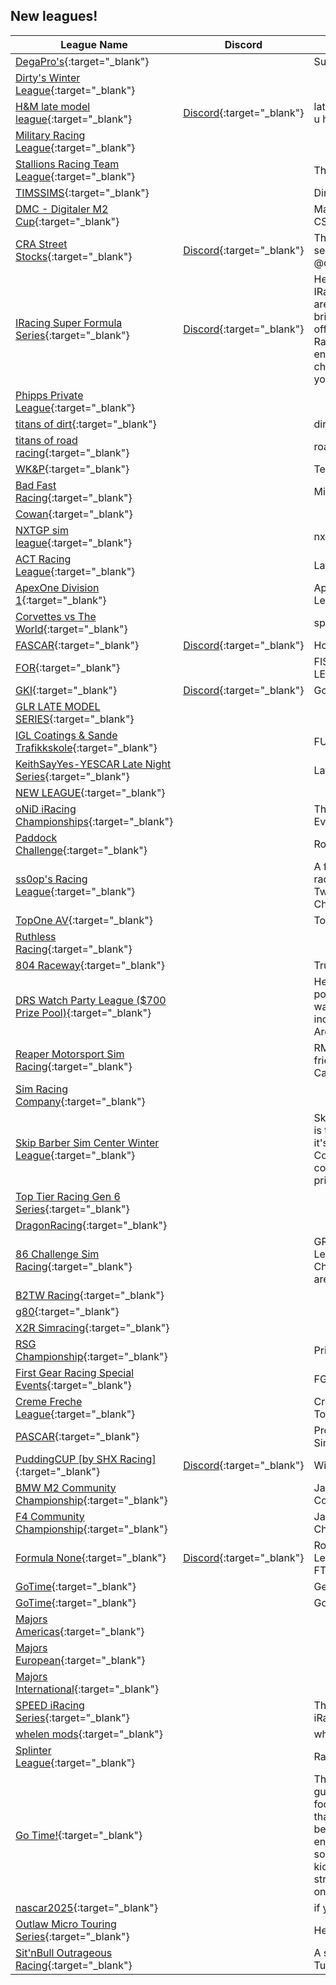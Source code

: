 ## New leagues!

| League Name | Discord | About |
|----------------------------------------------------------------------------------------------------------------------------------------|----------------------------------------------------------|-----------------------------------------------------------------------------------------------------------------------------------------------------------------------------------------------------------------------------------------------------------------------------------------------------------------------------------------------------|
|[DegaPro's](https://members.iracing.com/membersite/member/LeagueView.do?league=11969){:target="_blank"} | |Super Speedway Racing |
|[Dirty's Winter League](https://members.iracing.com/membersite/member/LeagueView.do?league=11966){:target="_blank"} | | |
|[H&M late model league](https://members.iracing.com/membersite/member/LeagueView.do?league=11972){:target="_blank"} |[Discord](https://discord.gg/gverJ5AE){:target="_blank"} |late model league join the discord if u havent already |
|[Military Racing League](https://members.iracing.com/membersite/member/LeagueView.do?league=11970){:target="_blank"} | | |
|[Stallions Racing Team League](https://members.iracing.com/membersite/member/LeagueView.do?league=11967){:target="_blank"} | |There is No Substitute Stallions\. |
|[TIMSSIMS](https://members.iracing.com/membersite/member/LeagueView.do?league=11968){:target="_blank"} | |Dirt / Special Events |
|[DMC \- Digitaler M2 Cup](https://members.iracing.com/membersite/member/LeagueView.do?league=11971){:target="_blank"} | |Markencup auf Basis des BMW M2 CSR |
|[CRA Street Stocks](https://members.iracing.com/membersite/member/LeagueView.do?league=11977){:target="_blank"} |[Discord](https://discord.gg/VGCKazQQ){:target="_blank"} |This league is for fun but take it serious Email @crastreetstockiraicng@gmail\.com |
|[IRacing Super Formula Series](https://members.iracing.com/membersite/member/LeagueView.do?league=11973){:target="_blank"} |[Discord](https://discord.gg/9PCdxpw8qb){:target="_blank"} |Hello everyone\! Welcome to the IRacing Super Formula Series We are a brand new series and look to bring a fun racing experience We offer the following: Fixed Set Racing Competitive Racing No entry fee $ Prize for constructors champion\. So if that sounds like your type of league, join right in\! |
|[Phipps Private League](https://members.iracing.com/membersite/member/LeagueView.do?league=11979){:target="_blank"} | | |
|[titans of dirt](https://members.iracing.com/membersite/member/LeagueView.do?league=11975){:target="_blank"} | |dirt racing |
|[titans of road racing](https://members.iracing.com/membersite/member/LeagueView.do?league=11976){:target="_blank"} | |road racing |
|[WK&P](https://members.iracing.com/membersite/member/LeagueView.do?league=11978){:target="_blank"} | |Team League |
|[Bad Fast Racing](https://members.iracing.com/membersite/member/LeagueView.do?league=11974){:target="_blank"} | |Mini Stocks and Legends |
|[Cowan](https://members.iracing.com/membersite/member/LeagueView.do?league=11980){:target="_blank"} | | |
|[NXTGP sim league](https://members.iracing.com/membersite/member/LeagueView.do?league=11981){:target="_blank"} | |nxtgp |
|[ACT Racing League](https://members.iracing.com/membersite/member/LeagueView.do?league=11996){:target="_blank"} | |Late model stock |
|[ApexOne Division 1](https://members.iracing.com/membersite/member/LeagueView.do?league=11993){:target="_blank"} | |ApexOne NJ Members\-Only League: Season 1 \(Division 1\) |
|[Corvettes vs The World](https://members.iracing.com/membersite/member/LeagueView.do?league=11982){:target="_blank"} | |sports car |
|[FASCAR](https://members.iracing.com/membersite/member/LeagueView.do?league=11988){:target="_blank"} |[Discord](https://discord.gg/nGfsrFzSKE){:target="_blank"} |Home of the Choose car |
|[FOR](https://members.iracing.com/membersite/member/LeagueView.do?league=11986){:target="_blank"} | |FISCHESSER OWNEN IRACING LEAGUE |
|[GKI](https://members.iracing.com/membersite/member/LeagueView.do?league=11995){:target="_blank"} |[Discord](https://discord.gg/JxRattfp){:target="_blank"} |Gokart racers iracing league |
|[GLR LATE MODEL SERIES](https://members.iracing.com/membersite/member/LeagueView.do?league=11992){:target="_blank"} | | |
|[IGL Coatings & Sande Trafikkskole](https://members.iracing.com/membersite/member/LeagueView.do?league=11983){:target="_blank"} | |FUN RACE |
|[KeithSayYes\-YESCAR Late Night Series](https://members.iracing.com/membersite/member/LeagueView.do?league=11994){:target="_blank"} | |Late Night Select Drivers League |
|[NEW LEAGUE](https://members.iracing.com/membersite/member/LeagueView.do?league=11991){:target="_blank"} | | |
|[oNiD iRacing Championships](https://members.iracing.com/membersite/member/LeagueView.do?league=11984){:target="_blank"} | |The Home for All oNiDs iRacing Events |
|[Paddock Challenge](https://members.iracing.com/membersite/member/LeagueView.do?league=11985){:target="_blank"} | |Road Racing |
|[ss0op's Racing League](https://members.iracing.com/membersite/member/LeagueView.do?league=11987){:target="_blank"} | |A fun, competitive but relaxed racing league for followers of my Twitch stream and YouTube Channel\. |
|[TopOne AV](https://members.iracing.com/membersite/member/LeagueView.do?league=11990){:target="_blank"} | |TopOne AV since 2022 |
|[Ruthless Racing](https://members.iracing.com/membersite/member/LeagueView.do?league=11989){:target="_blank"} | | |
|[804 Raceway](https://members.iracing.com/membersite/member/LeagueView.do?league=12003){:target="_blank"} | |Truck racing |
|[DRS Watch Party League \($700 Prize Pool\)](https://members.iracing.com/membersite/member/LeagueView.do?league=12001){:target="_blank"} | |Here you can participate and earn points throughout the DRS IMSA watch party schedule\! This will include all types of cars and tracks\! Are you ready?\! |
|[Reaper Motorsport Sim Racing](https://members.iracing.com/membersite/member/LeagueView.do?league=11997){:target="_blank"} | |RMSR is a brand new begginner friendly league focusing on Touring Cars |
|[Sim Racing Company](https://members.iracing.com/membersite/member/LeagueView.do?league=11998){:target="_blank"} | | |
|[Skip Barber Sim Center Winter League](https://members.iracing.com/membersite/member/LeagueView.do?league=12000){:target="_blank"} | |Skip Barber's very own Sim Center is thrilled to announce to launch of it's first in\-house iRacing League\! Come see us in person and compete for some awesome prizes\! |
|[Top Tier Racing Gen 6 Series](https://members.iracing.com/membersite/member/LeagueView.do?league=12002){:target="_blank"} | | |
|[DragonRacing](https://members.iracing.com/membersite/member/LeagueView.do?league=11999){:target="_blank"} | | |
|[86 Challenge Sim Racing](https://members.iracing.com/membersite/member/LeagueView.do?league=12005){:target="_blank"} | |GR86 and Multiclass Sim Racing League for members of 86 Challenge and friends\! All iRatings are welcome\. |
|[B2TW Racing](https://members.iracing.com/membersite/member/LeagueView.do?league=12007){:target="_blank"} | | |
|[g80](https://members.iracing.com/membersite/member/LeagueView.do?league=12008){:target="_blank"} | | |
|[X2R Simracing](https://members.iracing.com/membersite/member/LeagueView.do?league=12006){:target="_blank"} | | |
|[RSG Championship](https://members.iracing.com/membersite/member/LeagueView.do?league=12004){:target="_blank"} | |Private Club |
|[First Gear Racing Special Events](https://members.iracing.com/membersite/member/LeagueView.do?league=12012){:target="_blank"} | |FGR Special Events |
|[Creme Freche League](https://members.iracing.com/membersite/member/LeagueView.do?league=12009){:target="_blank"} | |Creme Freche League Nordi Tourist |
|[PASCAR](https://members.iracing.com/membersite/member/LeagueView.do?league=12011){:target="_blank"} | |Professional Association for Simulation Auto Racing |
|[PuddingCUP \[by SHX Racing\]](https://members.iracing.com/membersite/member/LeagueView.do?league=12010){:target="_blank"} |[Discord](https://discord.gg/6TGYmRx5aa){:target="_blank"} |Willkommen im PuddingCUP |
|[BMW M2 Community Championship](https://members.iracing.com/membersite/member/LeagueView.do?league=12021){:target="_blank"} | |Jackyboy Racing BMW M2 Community Championship |
|[F4 Community Championship](https://members.iracing.com/membersite/member/LeagueView.do?league=12017){:target="_blank"} | |Jackyboy Racing F4 Community Championship |
|[Formula None](https://members.iracing.com/membersite/member/LeagueView.do?league=12016){:target="_blank"} |[Discord](https://discord.gg/zvgttZj58R){:target="_blank"} |Road Course and Endurance League\. Ran in collaboration with FTiR and ACX Simulations |
|[GoTime](https://members.iracing.com/membersite/member/LeagueView.do?league=12013){:target="_blank"} | |Getting it done |
|[GoTime](https://members.iracing.com/membersite/member/LeagueView.do?league=12014){:target="_blank"} | |Good times |
|[Majors Americas](https://members.iracing.com/membersite/member/LeagueView.do?league=12020){:target="_blank"} | | |
|[Majors European](https://members.iracing.com/membersite/member/LeagueView.do?league=12018){:target="_blank"} | | |
|[Majors International](https://members.iracing.com/membersite/member/LeagueView.do?league=12019){:target="_blank"} | | |
|[SPEED iRacing Series](https://members.iracing.com/membersite/member/LeagueView.do?league=12022){:target="_blank"} | |The offical home of the SPEED iRacing Series |
|[whelen mods](https://members.iracing.com/membersite/member/LeagueView.do?league=12023){:target="_blank"} | |whelen modifieds at iowa |
|[Splinter League](https://members.iracing.com/membersite/member/LeagueView.do?league=12015){:target="_blank"} | |Racing for fun |
|[Go Time\!](https://members.iracing.com/membersite/member/LeagueView.do?league=12024){:target="_blank"} | |This league is all about bringing the guys together for a good time, focusing on camaraderie rather than competition\. Sure, there will be points, but the real goal is to enjoy yourself, unwind, and let off some steam\. It's the perfect way to kick back on a Monday night, stress free, with everyone logging on at the same time once a week\. |
|[nascar2025](https://members.iracing.com/membersite/member/LeagueView.do?league=12026){:target="_blank"} | |if you aint first your last |
|[Outlaw Micro Touring Series](https://members.iracing.com/membersite/member/LeagueView.do?league=12025){:target="_blank"} | |Heads up winged outlaw racing |
|[Sit'nBull Outrageous Racing](https://members.iracing.com/membersite/member/LeagueView.do?league=12027){:target="_blank"} | |A small group of friends racing on Tuesday nights |


